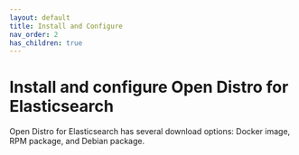 ```yaml
---
layout: default
title: Install and Configure
nav_order: 2
has_children: true
---
```


# Install and configure Open Distro for Elasticsearch

Open Distro for Elasticsearch has several download options: Docker image, RPM package, and Debian package.

